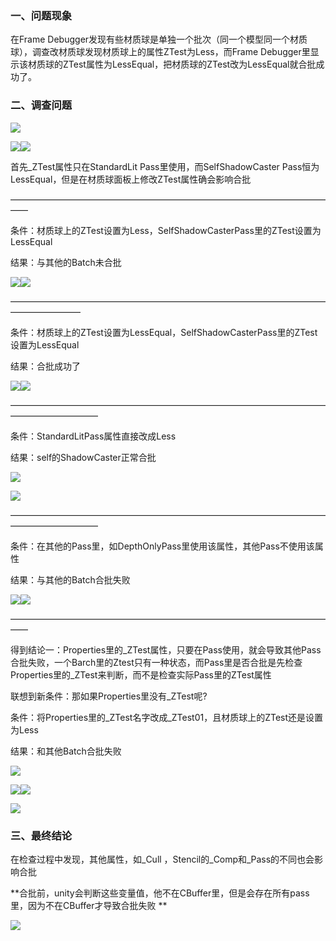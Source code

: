 ### 一、问题现象
在Frame Debugger发现有些材质球是单独一个批次（同一个模型同一个材质球），调查改材质球发现材质球上的属性ZTest为Less，而Frame Debugger里显示该材质球的ZTest属性为LessEqual，把材质球的ZTest改为LessEqual就合批成功了。

### 二、调查问题
![](https://cdn.nlark.com/yuque/0/2025/png/39137189/1740462980313-6126babc-5c6f-4d73-b1dd-8eb7540a0a94.png)

![](https://cdn.nlark.com/yuque/0/2025/png/39137189/1740462908462-d68729c3-1764-4fc6-8388-e967e6208add.png)![](https://cdn.nlark.com/yuque/0/2025/png/39137189/1740462882284-594d09ee-c8d5-464d-9248-585624568c12.png)

首先_ZTest属性只在StandardLit Pass里使用，而SelfShadowCaster Pass恒为LessEqual，但是在材质球面板上修改ZTest属性确会影响合批

——————————————————————————————————————

条件：材质球上的ZTest设置为Less，SelfShadowCasterPass里的ZTest设置为LessEqual

结果：与其他的Batch未合批

![](https://cdn.nlark.com/yuque/0/2025/png/39137189/1740463240524-deb18ae3-d443-4425-82a0-9687009ef8dd.png)![](https://cdn.nlark.com/yuque/0/2025/png/39137189/1740463279213-6a0cc4e4-c153-44df-8832-c265535eb2c6.png)

————————————————————————————————————————————

条件：材质球上的ZTest设置为LessEqual，SelfShadowCasterPass里的ZTest设置为LessEqual

结果：合批成功了

![](https://cdn.nlark.com/yuque/0/2025/png/39137189/1740463385532-f801f0ea-6bbc-4459-8310-357780a5c6fb.png)![](https://cdn.nlark.com/yuque/0/2025/png/39137189/1740463405692-11ff66fc-5ecd-4433-b3e2-f3858d02f17e.png)

——————————————————————————————————————————————

条件：StandardLitPass属性直接改成Less

结果：self的ShadowCaster正常合批

![](https://cdn.nlark.com/yuque/0/2025/png/39137189/1740464623184-1c29ab76-fcbb-4bf1-8a38-e10f91e0ebb9.png)

![](https://cdn.nlark.com/yuque/0/2025/png/39137189/1740464589025-e3f38dd3-894a-4621-b90c-4bf5c5856ab3.png)

——————————————————————————————————————————————

条件：在其他的Pass里，如DepthOnlyPass里使用该属性，其他Pass不使用该属性

结果：与其他的Batch合批失败

![](https://cdn.nlark.com/yuque/0/2025/png/39137189/1740465387116-7f0f9bd2-34ab-47ad-bddc-8ca14304166b.png)![](https://cdn.nlark.com/yuque/0/2025/png/39137189/1740465423886-da4c598d-e973-4090-a59c-f3d01bf0dc65.png)

——————————————————————————————————————



得到结论一：Properties里的_ZTest属性，只要在Pass使用，就会导致其他Pass合批失败，一个Barch里的Ztest只有一种状态，而Pass里是否合批是先检查Properties里的_ZTest来判断，而不是检查实际Pass里的ZTest属性



联想到新条件：那如果Properties里没有_ZTest呢?

条件：将Properties里的_ZTest名字改成_ZTest01，且材质球上的ZTest还是设置为Less

结果：和其他Batch合批失败

![](https://cdn.nlark.com/yuque/0/2025/png/39137189/1740466014126-ae8ad282-35e9-4d96-95d6-db1d4909bb5c.png)

![](https://cdn.nlark.com/yuque/0/2025/png/39137189/1740465984001-7b1f54c8-3fba-4aba-94a0-28f0739a8e17.png)![](https://cdn.nlark.com/yuque/0/2025/png/39137189/1740541643900-2f30f490-1197-4600-aa11-fe9149ffecd9.png)

![](https://cdn.nlark.com/yuque/0/2025/png/39137189/1740466116678-e85b00c3-334e-45a7-88ff-758ab048695a.png)



### 三、最终结论
在检查过程中发现，其他属性，如_Cull  ，Stencil的_Comp和_Pass的不同也会影响合批

**合批前，unity会判断这些变量值，他不在CBuffer里，但是会存在所有pass里，因为不在CBuffer才导致合批失败  **

![](https://cdn.nlark.com/yuque/0/2025/png/39137189/1740466313728-7e9b9298-d20e-44ea-ba8c-9102156e2fba.png)

